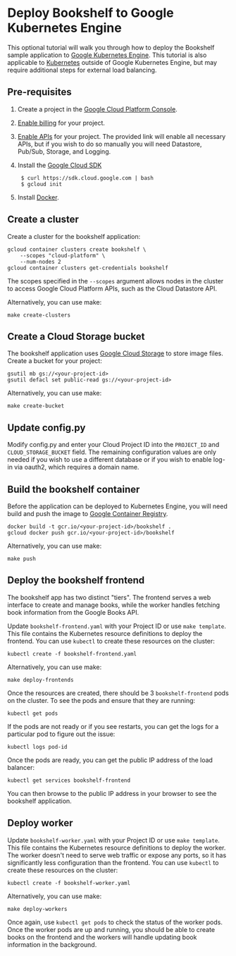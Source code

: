 # Deploy Bookshelf to Google Kubernetes Engine

This optional tutorial will walk you through how to deploy the Bookshelf sample application to [Google Kubernetes Engine](https://cloud.google.com/kubernetes-engine/). This tutorial is also applicable to [Kubernetes](http://kubernetes.io/) outside of Google Kubernetes Engine, but may require additional steps for external load balancing.

## Pre-requisites

1. Create a project in the [Google Cloud Platform Console](https://console.cloud.google.com).

2. [Enable billing](https://console.cloud.google.com/project/_/settings) for your project.

3. [Enable APIs](https://console.cloud.google.com/flows/enableapi?apiid=datastore,pubsub,storage_api,logging,plus) for your project. The provided link will enable all necessary APIs, but if you wish to do so manually you will need Datastore, Pub/Sub, Storage, and Logging.

4. Install the [Google Cloud SDK](https://cloud.google.com/sdk)

        $ curl https://sdk.cloud.google.com | bash
        $ gcloud init

5. Install [Docker](https://www.docker.com/).

## Create a cluster

Create a cluster for the bookshelf application:

    gcloud container clusters create bookshelf \
        --scopes "cloud-platform" \
        --num-nodes 2
    gcloud container clusters get-credentials bookshelf

The scopes specified in the `--scopes` argument allows nodes in the cluster to access Google Cloud Platform APIs, such as the Cloud Datastore API.

Alternatively, you can use make:

    make create-clusters

## Create a Cloud Storage bucket

The bookshelf application uses [Google Cloud Storage](https://cloud.google.com/storage) to store image files. Create a bucket for your project:

    gsutil mb gs://<your-project-id>
    gsutil defacl set public-read gs://<your-project-id>

Alternatively, you can use make:

    make create-bucket

## Update config.py

Modify config.py and enter your Cloud Project ID into the `PROJECT_ID` and `CLOUD_STORAGE_BUCKET` field. The remaining configuration values are only needed if you wish to use a different database or if you wish to enable log-in via oauth2, which requires a domain name.

## Build the bookshelf container

Before the application can be deployed to Kubernetes Engine, you will need build and push the image to [Google Container Registry](https://cloud.google.com/container-registry/).

    docker build -t gcr.io/<your-project-id>/bookshelf .
    gcloud docker push gcr.io/<your-project-id>/bookshelf

Alternatively, you can use make:

    make push

## Deploy the bookshelf frontend

The bookshelf app has two distinct "tiers". The frontend serves a web interface to create and manage books, while the worker handles fetching book information from the Google Books API.

Update `bookshelf-frontend.yaml` with your Project ID or use `make template`. This file contains the Kubernetes resource definitions to deploy the frontend. You can use `kubectl` to create these resources on the cluster:

    kubectl create -f bookshelf-frontend.yaml

Alternatively, you can use make:

    make deploy-frontends

Once the resources are created, there should be 3 `bookshelf-frontend` pods on the cluster. To see the pods and ensure that they are running:

    kubectl get pods

If the pods are not ready or if you see restarts, you can get the logs for a particular pod to figure out the issue:

    kubectl logs pod-id

Once the pods are ready, you can get the public IP address of the load balancer:

    kubectl get services bookshelf-frontend

You can then browse to the public IP address in your browser to see the bookshelf application.

## Deploy worker

Update `bookshelf-worker.yaml` with your Project ID or use `make template`. This file contains the Kubernetes resource definitions to deploy the worker. The worker doesn't need to serve web traffic or expose any ports, so it has significantly less configuration than the frontend. You can use `kubectl` to create these resources on the cluster:

    kubectl create -f bookshelf-worker.yaml

Alternatively, you can use make:

    make deploy-workers

Once again, use `kubectl get pods` to check the status of the worker pods. Once the worker pods are up and running, you should be able to create books on the frontend and the workers will handle updating book information in the background.
